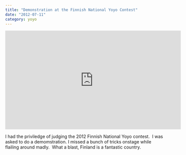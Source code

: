 ```yaml
---
title: "Demonstration at the Finnish National Yoyo Contest"
date: "2012-07-11"
category: yoyo
---
```


<iframe width="560" height="315" src="https://www.youtube.com/embed/k4TfA7jDskk" frameborder="0" allow="accelerometer; autoplay; clipboard-write; encrypted-media; gyroscope; picture-in-picture" allowfullscreen></iframe>

I had the priviledge of judging the 2012 Finnish National Yoyo contest.  I was asked to do a demomstration. I missed a bunch of tricks onstage while flailing around madly.  What a blast, Finland is a fantastic country.
